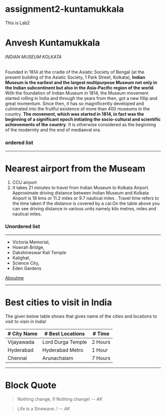 # assignment2-kuntamukkala
This is Lab2
# Anvesh Kuntamukkala
###### INDIAN MUSEUM KOLKATA 
Founded in 1814 at the cradle of the Asiatic Society of Bengal (at the present building of the Asiatic Society, 1 Park Street, Kolkata), **Indian Museum is the earliest and the largest multipurpose Museum not only in the Indian subcontinent but also in the Asia-Pacific region of the world**. With the foundation of Indian Museum in 1814, the Museum movement started rolling in India and through the years from then, got a new fillip and great momentum. Since then, it has so magnificently developed and culminated into the fruitful existence of more than 400 museums in the country. **The movement, which was started in 1814, in fact was the beginning of a significant epoch initiating the socio-cultural and scientific achievements of the country**. It is otherwise considered as the beginning of the modernity and the end of mediaeval era.


### ordered list
---
# Nearest airport from the Museam
1. CCU airport 
2. It takes 21 minutes to travel from Indian Museum to Kolkata Airport. Approximate driving distance between Indian Museum and Kolkata Airport is 18 kms or 11.2 miles or 9.7 nautical miles . Travel time refers to the time taken if the distance is covered by a car.On the table above you can see driving distance in various units namely kilo metres, miles and nautical miles.

### Unordered list
---
* Victoria Memorial,
* Howrah Bridge,
* Dakshineswar Kali Temple
* Kalighat,
* Science City,
* Eden Gardens

[Aboutme](AboutMe.md)

***
# Best cities to visit in India

The given below table shows that gives name of the cities and locations to visit to visin in India!

| # City Name| # Best Locations | # Time |
|------------|------------------|--------|
| Vijayawada |Lord Durga Temple |2 Hours |
| Hyderabad  |Hyderabad Metro   |1 Hour  |
| Chennai    |Arunachalam       |7 Hours |


***
# Block Quote

> Nothing change, If Nothing change! -- *AK* 

> Life is a Sinewave..! -- *AK*



